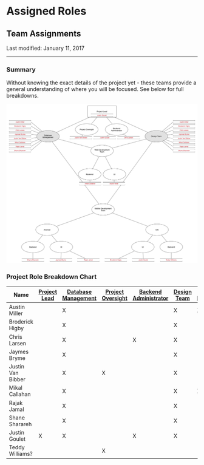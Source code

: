 # Assigned Roles

## Team Assignments

Last modified: January 11, 2017

--------------------------------------------------------------------------------

### Summary

Without knowing the exact details of the project yet - these teams provide a general understanding of where you will be focused. See below for full breakdowns.

![Team Breakdown - Detail](img/TeamBreakdown_detail.png?raw=true)

### Project Role Breakdown Chart

Name              | [Project Lead](Roles.md#product-lead) | [Database Management](Roles.md#database-management) | [Project Oversight](Roles.md#project-oversight) | [Backend Administrator](Roles.md#backend-administrators) | [Design Team](Roles.md#design-team) | [Web Development](Roles.md#web-development-team) | [Mobile Development](Roles.md#mobile-development-team)
----------------- | ------------------------------------- | --------------------------------------------------- | ----------------------------------------------- | -------------------------------------------------------- | ----------------------------------- | ------------------------------------------------ | ------------------------------------------------------
Austin Miller     |                                       | X                                                   |                                                 |                                                          | X                                   | X                                                |
Broderick Higby   |                                       | X                                                   |                                                 |                                                          | X                                   |                                                  | X
Chris Larsen      |                                       | X                                                   |                                                 | X                                                        | X                                   |                                                  |
Jaymes Bryme      |                                       | X                                                   |                                                 |                                                          | X                                   |                                                  | X
Justin Van Bibber |                                       | X                                                   | X                                               |                                                          | X                                   |                                                  |
Mikal Callahan    |                                       | X                                                   |                                                 |                                                          | X                                   | X                                                |
Rajak Jamal       |                                       | X                                                   |                                                 |                                                          | X                                   |                                                  | X
Shane Sharareh    |                                       | X                                                   |                                                 |                                                          | X                                   |                                                  | X
Justin Goulet     | X                                     | X                                                   |                                                 | X                                                        | X                                   |                                                  | X
Teddy Williams?   |                                       |                                                     | X                                               |                                                          |                                     |                                                  | X

[//]: # "Links for Descriptions of roles"
